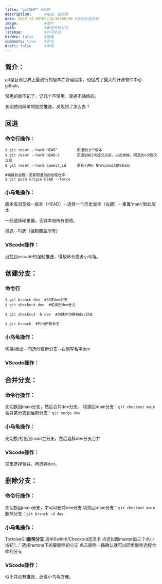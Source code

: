 ```yaml
---
title: "git操作" #标题
description:      #描述、副标题
date: 2023-12-08T09:14:58+08:00 #自动生成日期
image:            #图片
math:             #是否开启公式
license:          #许可协议
hidden: false     #隐藏
comments: true    #评论
draft: false      #草稿
---
```

## 简介：

git是目前世界上最流行的版本库管理程序，也促成了最大的开源软件中心github。

常用的就不记了，记几个不常用，掌握不熟练的。

长期使用简单的提交推送，发现错了怎么办？

## 回退

### 命令行操作：

```
$ git reset --hard HEAD^         回退到上个版本
$ git reset --hard HEAD~3        回退到前3次提交之前，以此类推，回退到n次提交之前
$ git reset --hard commit_id     退到/进到 指定commit的sha码

#强推到远程，更新回退后的远程仓库：
$ git push origin HEAD --force

```

### 小乌龟操作：

版本库浏览器--版本（HEAD）--选择一个历史版本（右键）--重置'main'到此版本

一般选择硬重置。丢弃本地所有更改。

推送--勾选（强制覆盖所有）

### VScode操作：

没找到vscode的强制推送，得敲命令或者小乌龟。

## 创建分支：

### 命令行

```
$ git branch dev  #创建dev分支
$ git checkout dev  #切换到dev分支

$ git checkout -b dev  #创建并切换到dev分支

$ git branch  #列出所有分支
```

### 小乌龟操作：

切换/检出--勾选创建新分支--右侧写名字dev

### VScode操作：

## 合并分支：

### 命令行操作：

先切换回main分支，然后合并dev分支。
切换回main分支：`git checkout main`
合并某分支到当前分支：`git merge dev`

### 小乌龟操作：

先切换/检出到main主分支，然后选择dev分支合并

### VScode操作：

这里选择合并，再选择dev。

## 删除分支：

### 命令行操作：

先切换回main分支，才可以删除dev分支
切换回main分支：`git checkout main`
删除分支：`git branch -d dev`

### 小乌龟操作：

TortoiseGit**删除分支** 选中Switch/Checkout选项卡 点选如图master后三个点小按钮“…” 选择remote下的要删除的分支 点击删除一路确认就可以同步删除远程仓库的分支

### VScode操作：

似乎并没有推送，还得小乌龟方便。
